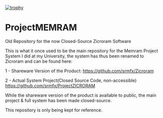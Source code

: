 [![trophy](https://github-profile-trophy.vercel.app/?username=srmfx&rank=SECRET,SSS,SS,S,AAA,AA,A)](https://github.com/ryo-ma/github-profile-trophy)

# ProjectMEMRAM
Old Repository for the now Closed-Source Zicroram Software

This is what it once used to be the main repository for the Memram Project System I did at my University,
the system has thus been renamed to Zicroram and can be found here:

1 - Shareware Version of the Product:
https://github.com/srmfx/Zicroram

2 - Actual System Project(Closed Source Code, non-accessible)
https://github.com/srmfx/ProjectZICRORAM

While the shareware version of the product is available to public,
the main project & full system has been made closed-source.

This repository is only being kept for reference.
